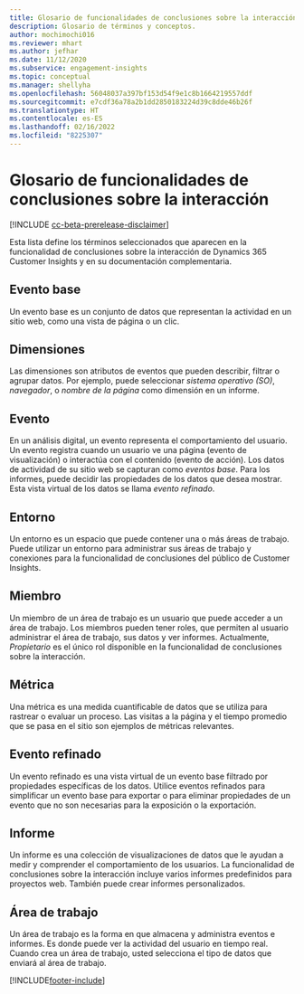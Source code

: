 ```yaml
---
title: Glosario de funcionalidades de conclusiones sobre la interacción
description: Glosario de términos y conceptos.
author: mochimochi016
ms.reviewer: mhart
ms.author: jefhar
ms.date: 11/12/2020
ms.subservice: engagement-insights
ms.topic: conceptual
ms.manager: shellyha
ms.openlocfilehash: 56048037a397bf153d54f9e1c8b1664219557ddf
ms.sourcegitcommit: e7cdf36a78a2b1dd2850183224d39c8dde46b26f
ms.translationtype: HT
ms.contentlocale: es-ES
ms.lasthandoff: 02/16/2022
ms.locfileid: "8225307"
---
```

# <a name="engagement-insights-capability-glossary"></a>Glosario de funcionalidades de conclusiones sobre la interacción

[!INCLUDE [cc-beta-prerelease-disclaimer](includes/cc-beta-prerelease-disclaimer.md)]

Esta lista define los términos seleccionados que aparecen en la funcionalidad de conclusiones sobre la interacción de Dynamics 365 Customer Insights y en su documentación complementaria.

## <a name="base-event"></a>Evento base

Un evento base es un conjunto de datos que representan la actividad en un sitio web, como una vista de página o un clic. 

## <a name="dimensions"></a>Dimensiones

Las dimensiones son atributos de eventos que pueden describir, filtrar o agrupar datos. Por ejemplo, puede seleccionar *sistema operativo (SO)*, *navegador*, o *nombre de la página* como dimensión en un informe.

## <a name="event"></a>Evento

En un análisis digital, un evento representa el comportamiento del usuario. Un evento registra cuando un usuario ve una página (evento de visualización) o interactúa con el contenido (evento de acción). Los datos de actividad de su sitio web se capturan como *eventos base*. Para los informes, puede decidir las propiedades de los datos que desea mostrar. Esta vista virtual de los datos se llama *evento refinado*. 

## <a name="environment"></a>Entorno

 Un entorno es un espacio que puede contener una o más áreas de trabajo. Puede utilizar un entorno para administrar sus áreas de trabajo y conexiones para la funcionalidad de conclusiones del público de Customer Insights.

## <a name="member"></a>Miembro

Un miembro de un área de trabajo es un usuario que puede acceder a un área de trabajo. Los miembros pueden tener roles, que permiten al usuario administrar el área de trabajo, sus datos y ver informes. Actualmente, *Propietario* es el único rol disponible en la funcionalidad de conclusiones sobre la interacción.

## <a name="metric"></a>Métrica

Una métrica es una medida cuantificable de datos que se utiliza para rastrear o evaluar un proceso. Las visitas a la página y el tiempo promedio que se pasa en el sitio son ejemplos de métricas relevantes.

## <a name="refined-event"></a>Evento refinado

Un evento refinado es una vista virtual de un evento base filtrado por propiedades específicas de los datos. Utilice eventos refinados para simplificar un evento base para exportar o para eliminar propiedades de un evento que no son necesarias para la exposición o la exportación.

## <a name="report"></a>Informe

Un informe es una colección de visualizaciones de datos que le ayudan a medir y comprender el comportamiento de los usuarios. La funcionalidad de conclusiones sobre la interacción incluye varios informes predefinidos para proyectos web. También puede crear informes personalizados. 

## <a name="workspace"></a>Área de trabajo

Un área de trabajo es la forma en que almacena y administra eventos e informes. Es donde puede ver la actividad del usuario en tiempo real. Cuando crea un área de trabajo, usted selecciona el tipo de datos que enviará al área de trabajo.


[!INCLUDE[footer-include](../includes/footer-banner.md)]
